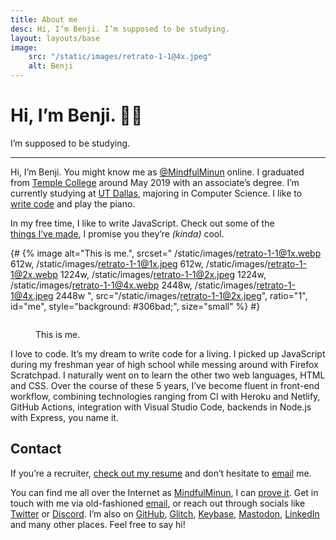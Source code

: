 ```yaml
---
title: About me
desc: Hi, I’m Benji. I’m supposed to be studying.
layout: layouts/base
image:
    src: "/static/images/retrato-1-1@4x.jpeg"
    alt: Benji
---
```


# Hi, I’m Benji. 👋🏽

I’m supposed to be studying.

---

<section id="intro">

Hi, I’m Benji. You might know me as [@MindfulMinun][Twitter] online. I graduated from [Temple&nbsp;College][templejc] around May 2019 with an associate’s degree. I’m currently studying at [UT&nbsp;Dallas][utd], majoring in Computer&nbsp;Science. I like to [write&nbsp;code](/p/) and play the piano.

In my free time, I like to write JavaScript. Check out some of the <a href="/p/" class="callout-text">things&nbsp;I’ve&nbsp;made</a>, I promise you they’re *(kinda)* cool.

</section>

{# {% image
    alt="This is me.",
    srcset="
        /static/images/retrato-1-1@1x.webp 612w,
        /static/images/retrato-1-1@1x.jpeg 612w,
        /static/images/retrato-1-1@2x.webp 1224w,
        /static/images/retrato-1-1@2x.jpeg 1224w,
        /static/images/retrato-1-1@4x.webp 2448w,
        /static/images/retrato-1-1@4x.jpeg 2448w
    ",
    src="/static/images/retrato-1-1@2x.jpeg",
    ratio="1",
    id="me",
    style="background: #306bad;",
    size="small"
%} #}

<figure id="me">
    <div class="sticky sticky--small">
        <picture class="ratiod" style="--ratio:1; background:#306bad;">
            <source srcset="
                /static/images/retrato-1-1@4x.webp 2448w,
                /static/images/retrato-1-1@3x.webp 1224w,
                /static/images/retrato-1-1@2x.webp 612w,
                /static/images/retrato-1-1@1x.webp 306w
            " type="image/webp">
            <source srcset="
                /static/images/retrato-1-1@4x.jpeg 2448w,
                /static/images/retrato-1-1@3x.jpeg 1224w,
                /static/images/retrato-1-1@2x.jpeg 612w,
                /static/images/retrato-1-1@1x.jpeg 306w
            " type="image/jpeg">
            <img alt="" src="/static/images/retrato-1-1@1x.jpeg" loading="lazy">
        </picture>
        <figcaption><p class="sticky__label">This is me.</p></figcaption>
    </div>
</figure>

<section id="code">

I love to code. It’s my dream to write code for a living. I picked up JavaScript during my freshman year of high school while messing around with Firefox Scratchpad. I naturally went on to learn the other two web languages, HTML and CSS. Over the course of these 5 years, I’ve become fluent in front-end workflow, combining technologies ranging from CI with Heroku and Netlify, GitHub Actions, integration with Visual&nbsp;Studio Code, backends in Node.js with Express, you name it.

</section>
<section id="contact">

## Contact

If you’re a recruiter, <a href="https://mindfulminun.keybase.pub/documents/cv/current.pdf" class="callout-text">check out my resume</a> and don’t hesitate to [email] me.

You can find me all over the Internet as [MindfulMinun][Twitter], I can [prove it][Keybase]. Get in touch with me via old-fashioned [email], or reach out through socials like [Twitter] or [Discord]. I’m also on [GitHub], [Glitch], [Keybase], [Mastodon], [LinkedIn] and many other places. Feel free to say hi!

</section>

[email]: mailto:benji@benjic.xyz
[Twitter]: https://twitter.com/MindfulMinun
[GitHub]: https://github.com/MindfulMinun
[Glitch]: https://glitch.com/@MindfulMinun
[Keybase]: https://keybase.io/mindfulminun
[Discord]: https://discord.com/users/182536071064715264
[Mastodon]: https://mastodon.social/@mindfulminun
[LinkedIn]: https://www.linkedin.com/in/benji-cerda/
[templejc]: https://templejc.edu
[utd]: https://utdallas.edu
